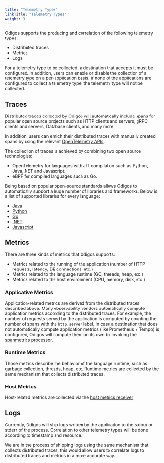 ```yaml
---
title: "Telemetry Types"
linkTitle: "Telemetry Types"
weight: 3
---
```


Odigos supports the producing and correlation of the following telemetry types:

- Distributed traces
- Metrics
- Logs

For a telemetry type to be collected, a destination that accepts it must be configured. In addition, users can enable or disable the collection of a telemetry type on a per-application basis. If none of the applications are configured to collect a telemetry type, the telemetry type will not be collected.

## Traces

Distributed traces collected by Odigos will automatically include spans for popular open source projects such as HTTP clients and servers, gRPC clients and servers, Database clients, and many more.

In addition, users can enrich their distributed traces with manually created spans by using the relevant [OpenTelemetry APIs](https://opentelemetry.io/docs/instrumentation/).

The collection of traces is achieved by combining two open source technologies:

- OpenTelemetry for languages with JIT compilation such as Python, Java,.NET and Javascript.
- eBPF for compiled languages such as Go.

Being based on popular open-source standards allows Odigos to automatically support a huge number of libraries and frameworks. Below is a list of supported libraries for every language:

- [Java](https://github.com/open-telemetry/opentelemetry-java-instrumentation/tree/main/instrumentation)
- [Python](https://github.com/open-telemetry/opentelemetry-python-contrib/tree/main/instrumentation)
- [Go](https://github.com/keyval-dev/opentelemetry-go-instrumentation/tree/master/pkg/instrumentors/bpf)
- [.NET](https://github.com/open-telemetry/opentelemetry-dotnet-instrumentation/blob/main/docs/config.md#instrumented-traces-libraries-and-frameworks)
- [Javascript](https://github.com/open-telemetry/opentelemetry-js-contrib/tree/main/plugins/node)

## Metrics

There are three kinds of metrics that Odigos supports:

- Metrics related to the running of the application (number of HTTP requests, latency, DB connections, etc.)
- Metrics related to the language runtime (GC, threads, heap, etc.)
- Metrics related to the host environment (CPU, memory, disk, etc.)

### Applicative Metrics

Application-related metrics are derived from the distributed traces described above.
Many observability vendors automatically compute application metrics according to the distributed traces. For example, the number of requests served by the application is computed by counting the number of spans with the `http.server` label.
In case a destination that does not automatically compute application metrics (like Prometheus + Tempo) is configured, Odigos will compute them on its own by invoking the [spanmetrics](https://github.com/open-telemetry/opentelemetry-collector-contrib/tree/main/processor/spanmetricsprocessor) processor.

### Runtime Metrics

Those metrics describe the behavior of the language runtime, such as garbage collection, threads, heap, etc. Runtime metrics are collected by the same mechanism that collects distributed traces.

### Host Metrics

Host-related metrics are collected via the [host metrics receiver](https://github.com/open-telemetry/opentelemetry-collector-contrib/tree/main/receiver/hostmetricsreceiver)

## Logs

Currently, Odigos will ship logs written by the application to the stdout or stderr of the process. Correlation to other telemetry types will be done according to timestamp and resource.

We are in the process of shipping logs using the same mechanism that collects distributed traces, this would allow users to correlate logs to distributed traces and metrics in a more accurate way.
